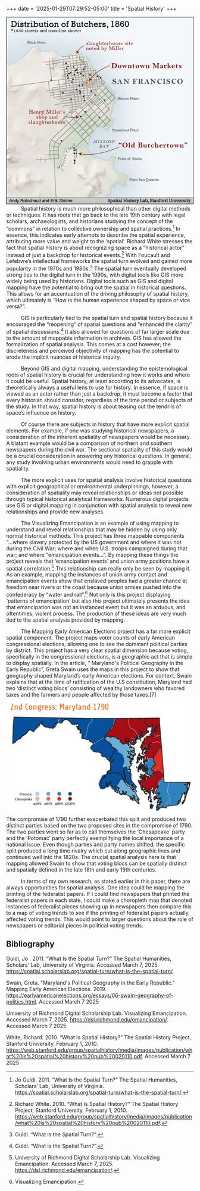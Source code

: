 +++
date = '2025-01-29T07:29:52-05:00'
title = 'Spatial History'
+++


![mapofbutchersinny1860](/spatial-history1.png)
&nbsp;&nbsp;&nbsp;&nbsp;&nbsp;&nbsp;&nbsp;&nbsp;&nbsp;&nbsp;Spatial history is much more philosophical than other digital methods or techniques. It has roots that go back to the late 19th century with legal scholars, archaeologists, and historians studying the concept of the “commons” in relation to collective ownership and spatial practices.[^1] In essence, this indicates early attempts to describe the spatial experience, attributing more value and weight to the ‘spatial’. Richard White stresses the fact that spatial history is about recognizing space as a “historical actor” instead of just a backdrop for historical events.[^2] With 
Foucault and Lefebvre’s intellectual frameworks the spatial turn evolved and gained more popularity in the 1970s and 1980s.[^3] The spatial turn eventually developed strong ties to the digital turn in the 1990s, with digital tools like GIS more widely being used by historians. Digital tools such as GIS and digital mapping have the potential to bring out the spatial in historical questions. This allows for an accentuation of the driving philosophy of spatial history, which ultimately is “How is the human experience shaped by space or vice versa?”.

&nbsp;&nbsp;&nbsp;&nbsp;&nbsp;&nbsp;&nbsp;&nbsp;&nbsp;&nbsp;GIS is particularly tied to the spatial turn and spatial history because it encouraged the “reopening” of spatial questions and “enhanced the clarity” of spatial discussions.[^4] It also allowed for questions of far larger scale due to the amount of mappable information in archives. GIS has allowed the formalization of spatial analysis. This comes at a cost however; the discreteness and perceived objectivity of mapping has the potential to erode the implicit nuances of historical inquiry. 

&nbsp;&nbsp;&nbsp;&nbsp;&nbsp;&nbsp;&nbsp;&nbsp;&nbsp;&nbsp;Beyond GIS and digital mapping, understanding the epistemological roots of spatial history is crucial for understanding how it works and where it could be useful. Spatial history, at least according to its advocates, is theoretically always a useful lens to use for history. In essence, if space is viewed as an actor rather than just a backdrop, it must become a factor that every historian should consider, regardless of the time period or subjects of the study. In that way, spatial history is about teasing out the tendrils of space’s influence on history. 

&nbsp;&nbsp;&nbsp;&nbsp;&nbsp;&nbsp;&nbsp;&nbsp;&nbsp;&nbsp;Of course there are subjects in history that have more explicit spatial elements. For example, if one was studying historical newspapers, a consideration of the inherent spatiality of newspapers would be necessary. A blatant example would be a comparison of northern and southern newspapers during the civil war. The sectional spatiality of this study would be a crucial consideration in answering any historical questions. In general, any study involving urban environments would need to grapple with spatiality. 

&nbsp;&nbsp;&nbsp;&nbsp;&nbsp;&nbsp;&nbsp;&nbsp;&nbsp;&nbsp;The more explicit uses for spatial analysis involve historical questions with explicit geographical or environmental underpinnings, however, a consideration of spatiality may reveal relationships or ideas not possible through typical historical analytical frameworks. Numerous digital projects use GIS or digital mapping in conjunction with spatial analysis to reveal new relationships and provide new analyses.

&nbsp;&nbsp;&nbsp;&nbsp;&nbsp;&nbsp;&nbsp;&nbsp;&nbsp;&nbsp;The Visualizing Emancipation is an example of using mapping to understand and reveal relationships that may be hidden by using only normal historical methods. This project has three mappable components  “...where slavery protected by the US government and where it was not during the Civil War; where and when U.S. troops campaigned during that war; and where "emancipation events…". By mapping these things the project reveals that ‘emancipation events’ and union army positions have a spatial correlation.[^5] This relationship can really only be seen by mapping it. As an example, mapping the instances of union army contact and emancipation events show that enslaved peoples had a greater chance at freedom near rivers or the coast because union armies pushed into the confederacy by “water and rail”.[^6] Not only is this project displaying ‘patterns of emancipation’ but also this project ultimately presents the idea that emancipation was not an instanced event but it was an arduous, and oftentimes, violent process. The production of these ideas are very much tied to the spatial analysis provided by mapping. 

&nbsp;&nbsp;&nbsp;&nbsp;&nbsp;&nbsp;&nbsp;&nbsp;&nbsp;&nbsp;The Mapping Early American Elections project has a far more explicit spatial component. The project maps voter counts of early American congressional elections, allowing one to see the dominant political parties by district. This project has a very clear spatial dimension because voting, specifically in the congressional elections, is a geographic act that is simple to display spatially. In the article, “ Maryland's Political Geography in the Early Republic”, Greta Swain uses the maps in this project to show that geography shaped Maryland’s early American elections. For context, Swain explains that at the time of ratification of the U.S constitution, Maryland had two ‘distinct voting blocs’ consisting of wealthy landowners who favored taxes and the farmers and people affected by those taxes.[7] ![mapofmarylandvotingresultsin1790](/md1790.png) The compromise of 1790 further exacerbated this split and produced two distinct parties based on the two proposed sites in the compromise of 1790. The two parties went so far as to call themselves the ‘Chesapeake’ party and the ‘Potomac’ party perfectly exemplifying the local importance of a national issue. Even though parties and party names shifted, the specific split produced a long time rivalry which cut along geographic lines and continued well into the 1820s. The crucial spatial analysis here is that mapping allowed Swain to show that voting blocs can be spatially distinct and spatially defined in the late 18th and early 19th centuries.   

&nbsp;&nbsp;&nbsp;&nbsp;&nbsp;&nbsp;&nbsp;&nbsp;&nbsp;&nbsp;In terms of my own research, as stated earlier in this paper, there are always opportunities for spatial analysis. One idea could be mapping the printing of the federalist papers. If I could find newspapers that printed the federalist papers in each state, I could make a choropleth map that denoted instances of federalist pieces showing up in newspapers then compare this to a map of voting trends to see if the printing of federalist papers actually affected voting trends. This would point to larger questions about the role of newspapers or editorial pieces in political voting trends.     
 

[^1]: Jo Guldi. 2011. “What Is the Spatial Turn?” The Spatial Humanities, Scholars’ Lab, University of Virginia. https://spatial.scholarslab.org/spatial-turn/what-is-the-spatial-turn/.

[^2]: Richard White. 2010. “What Is Spatial History?” The Spatial History Project, Stanford University. February 1, 2010. https://web.stanford.edu/group/spatialhistory/media/images/publication/what%20is%20spatial%20history%20pub%20020110.pdf.  

[^3]: Guldi. “What is the Spatial Turn?”.

[^4]: Guldi. “What is the Spatial Turn?”.

[^5]: University of Richmond Digital Scholarship Lab. Visualizing Emancipation. Accessed March 7, 2025. https://dsl.richmond.edu/emancipation/. 

[^6]: Visualizing Emancipation.

[^7]: Greta Swain. "Maryland's Political Geography in the Early Republic." Mapping Early American Elections. 2019. https://earlyamericanelections.org/essays/06-swain-geography-of-politics.html.

## Bibliography
Guldi, Jo . 2011. “What Is the Spatial Turn?” The Spatial Humanities, Scholars’ Lab, University of Virginia. Accessed March 7, 2025. 
https://spatial.scholarslab.org/spatial-turn/what-is-the-spatial-turn/.

Swain, Greta. "Maryland's Political Geography in the Early Republic." Mapping Early American Elections. 2019. https://earlyamericanelections.org/essays/06-swain-geography-of-politics.html. Accessed March 7 2025

University of Richmond Digital Scholarship Lab. Visualizing Emancipation. Accessed March 7, 2025. https://dsl.richmond.edu/emancipation/. Accessed March 7 2025

White, Richard. 2010. “What Is Spatial History?” The Spatial History Project, Stanford University. February 1, 2010. https://web.stanford.edu/group/spatialhistory/media/images/publication/what%20is%20spatial%20history%20pub%20020110.pdf. Accessed March 7 2025